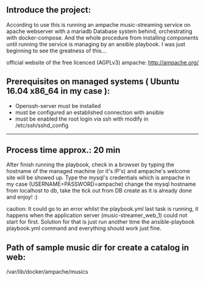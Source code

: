 Introduce the project:
-----------------------------------------------

According to use this is running an ampache music-streaming service on apache webserver with a mariadb
Database system behind, orchestrating with docker-compose. And the whole procedure from installing components until 
running the service is managing by an ansible playbook. I was just beginning to see the greatness of this...

official website of the free licenced (AGPLv3) ampache: http://ampache.org/

Prerequisites on managed systems ( Ubuntu 16.04 x86_64 in my case ):
-----------------------------------------------
  - Openssh-server must be installed
  - must be configured an established connection with ansible
  - must be enabled the root login via ssh with modify in /etc/ssh/sshd_config
-----------------------------------------------
Process time approx.: 20 min
-----------------------------------------------
After finish running the playbook, check in a browser by typing the hostname of the managed machine (or it's IP's)
and ampache's welcome site will be showed up.
Type the mysql's credentials which is ampache in my case (USERNAME=PASSWORD=ampache) change the mysql hostname
from localhost to db, take the tick out from DB create as it is already done and enjoy! :)

caution: It could go to an error whilst the playbook.yml last task is running, it happens when the application
server (music-streamer_web_1) could not start for first. Solution for that is just run another time the ansible-playbook playbook.yml command and everything should work just fine.

Path of sample music dir for create a catalog in web:
-----------------------------------------------
/var/lib/docker/ampache/musics

